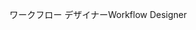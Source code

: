 <span data-ttu-id="2b63b-101">ワークフロー デザイナー</span><span class="sxs-lookup"><span data-stu-id="2b63b-101">Workflow Designer</span></span>